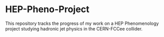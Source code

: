 # HEP-Pheno-Project
This repository tracks the progress of my work on a HEP Phenomenology project studying hadronic jet physics in the CERN-FCCee collider.